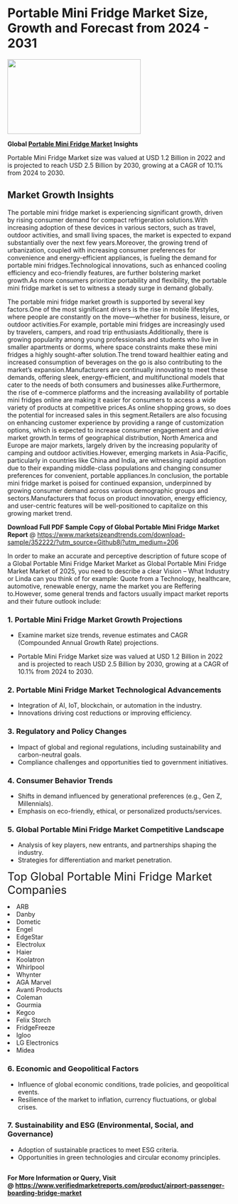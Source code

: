 <H1>Portable Mini Fridge Market Size, Growth and Forecast from 2024 - 2031</H1><img class="aligncenter size-medium wp-image-584254" src="https://thirdeyenews.in/wp-content/uploads/2024/09/Global-Market-Research-300x168.jpeg" alt="" width="300" height="168" /><p><strong>Global&nbsp;<a href="https://www.marketsizeandtrends.com/download-sample/352222/?utm_source=Github8j?utm_medium=206">Portable Mini Fridge Market</a> Insights</strong></p><p>Portable Mini Fridge Market size was valued at USD 1.2 Billion in 2022 and is projected to reach USD 2.5 Billion by 2030, growing at a CAGR of 10.1% from 2024 to 2030.</p><p><h2>Market Growth Insights</h2> <p>The portable mini fridge market is experiencing significant growth, driven by rising consumer demand for compact refrigeration solutions.With increasing adoption of these devices in various sectors, such as travel, outdoor activities, and small living spaces, the market is expected to expand substantially over the next few years.Moreover, the growing trend of urbanization, coupled with increasing consumer preferences for convenience and energy-efficient appliances, is fueling the demand for portable mini fridges.Technological innovations, such as enhanced cooling efficiency and eco-friendly features, are further bolstering market growth.As more consumers prioritize portability and flexibility, the portable mini fridge market is set to witness a steady surge in demand globally.</p> <p>The portable mini fridge market growth is supported by several key factors.One of the most significant drivers is the rise in mobile lifestyles, where people are constantly on the move—whether for business, leisure, or outdoor activities.For example, portable mini fridges are increasingly used by travelers, campers, and road trip enthusiasts.Additionally, there is growing popularity among young professionals and students who live in smaller apartments or dorms, where space constraints make these mini fridges a highly sought-after solution.The trend toward healthier eating and increased consumption of beverages on the go is also contributing to the market’s expansion.Manufacturers are continually innovating to meet these demands, offering sleek, energy-efficient, and multifunctional models that cater to the needs of both consumers and businesses alike.Furthermore, the rise of e-commerce platforms and the increasing availability of portable mini fridges online are making it easier for consumers to access a wide variety of products at competitive prices.As online shopping grows, so does the potential for increased sales in this segment.Retailers are also focusing on enhancing customer experience by providing a range of customization options, which is expected to increase consumer engagement and drive market growth.In terms of geographical distribution, North America and Europe are major markets, largely driven by the increasing popularity of camping and outdoor activities.However, emerging markets in Asia-Pacific, particularly in countries like China and India, are witnessing rapid adoption due to their expanding middle-class populations and changing consumer preferences for convenient, portable appliances.In conclusion, the portable mini fridge market is poised for continued expansion, underpinned by growing consumer demand across various demographic groups and sectors.Manufacturers that focus on product innovation, energy efficiency, and user-centric features will be well-positioned to capitalize on this growing market trend.<p><span class=""><strong>Download Full PDF Sample Copy of Global Portable Mini Fridge Market Report</strong> @ <a href="https://www.marketsizeandtrends.com/download-sample/352222/?utm_source=Github8j?utm_medium=206" target="_blank">https://www.marketsizeandtrends.com/download-sample/352222/?utm_source=Github8j?utm_medium=206</a></span></p><p>In order to make an accurate and perceptive description of future scope of a Global&nbsp;Portable Mini Fridge Market Market as Global&nbsp;Portable Mini Fridge Market Market of 2025, you need to describe a clear Vision &ndash; What Industry or Linda can you think of for example: Quote from a Technology, healthcare, automotive, renewable energy, name the market you are Reffering to.However, some general trends and factors usually impact market reports and their future outlook include:</p><h3>1.&nbsp;<strong>Portable Mini Fridge Market Growth Projections</strong></h3><ul><li>Examine market size trends, revenue estimates and CAGR (Compounded Annual Growth Rate) projections.</li><li><p>Portable Mini Fridge Market size was valued at USD 1.2 Billion in 2022 and is projected to reach USD 2.5 Billion by 2030, growing at a CAGR of 10.1% from 2024 to 2030.</p></li></ul><h3>2.&nbsp;<strong>Portable Mini Fridge Market Technological Advancements</strong></h3><ul><li>Integration of AI, IoT, blockchain, or automation in the industry.</li><li>Innovations driving cost reductions or improving efficiency.</li></ul><h3>3.&nbsp;<strong>Regulatory and Policy Changes</strong></h3><ul><li>Impact of global and regional regulations, including sustainability and carbon-neutral goals.</li><li>Compliance challenges and opportunities tied to government initiatives.</li></ul><h3>4.&nbsp;<strong>Consumer Behavior Trends</strong></h3><ul><li>Shifts in demand influenced by generational preferences (e.g., Gen Z, Millennials).</li><li>Emphasis on eco-friendly, ethical, or personalized products/services.</li></ul><h3>5.&nbsp;<strong>Global Portable Mini Fridge Market Competitive Landscape</strong></h3><ul><li>Analysis of key players, new entrants, and partnerships shaping the industry.</li><li>Strategies for differentiation and market penetration.</li></ul><p data-pm-slice="1 1 []"><span style="color: inherit; font-family: inherit; font-size: 25px;">Top Global Portable Mini Fridge Market Companies</span></p><div class="" data-test-id=""><p><li>ARB</li><li> Danby</li><li> Dometic</li><li> Engel</li><li> EdgeStar</li><li> Electrolux</li><li> Haier</li><li> Koolatron</li><li> Whirlpool</li><li> Whynter</li><li> AGA Marvel</li><li> Avanti Products</li><li> Coleman</li><li> Gourmia</li><li> Kegco</li><li> Felix Storch</li><li> FridgeFreeze</li><li> Igloo</li><li> LG Electronics</li><li> Midea</li></p></div><h3>6.&nbsp;<strong>Economic and Geopolitical Factors</strong></h3><ul><li>Influence of global economic conditions, trade policies, and geopolitical events.</li><li>Resilience of the market to inflation, currency fluctuations, or global crises.</li></ul><h3>7.&nbsp;<strong>Sustainability and ESG (Environmental, Social, and Governance)</strong></h3><ul><li>Adoption of sustainable practices to meet ESG criteria.</li><li>Opportunities in green technologies and circular economy principles.</li></ul><h2><strong style="font-size: 14px;">For More Information or Query, Visit @&nbsp;</strong><a style="background-color: #ffffff; font-size: 14px;" href="https://www.marketsizeandtrends.com/report/portable-mini-fridge-market/" target="_blank">https://www.verifiedmarketreports.com/product/airport-passenger-boarding-bridge-market</a></h2>
